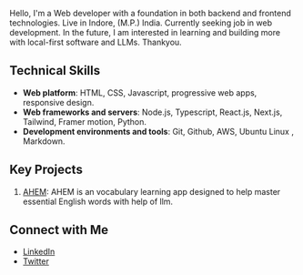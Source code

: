 Hello, I'm a Web developer with a foundation in both backend and frontend technologies. Live in Indore, (M.P.) India.
Currently seeking job in web development. In the future, I am interested in learning and building more with local-first software and LLMs.
Thankyou.

## Technical Skills 
- **Web platform**: HTML, CSS, Javascript, progressive web apps, responsive design.
- **Web frameworks and servers**: Node.js, Typescript, React.js, Next.js, Tailwind, Framer motion, Python.
- **Development environments and tools**: Git, Github, AWS, Ubuntu Linux , Markdown.

## Key Projects
1. [AHEM](www.ahem.live): AHEM is an vocabulary learning app  designed to help  master essential English words with help of llm.

## Connect with Me
- [LinkedIn](https://www.linkedin.com/in/gajendrasinghdawar)
- [Twitter](https://twitter.com/Gajendrsinghdwr)




